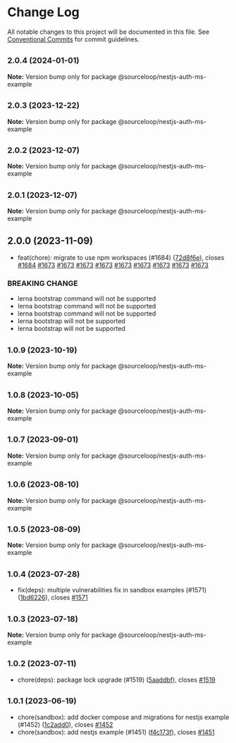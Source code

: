 # Change Log

All notable changes to this project will be documented in this file.
See [Conventional Commits](https://conventionalcommits.org) for commit guidelines.

## <small>2.0.4 (2024-01-01)</small>

**Note:** Version bump only for package @sourceloop/nestjs-auth-ms-example





## <small>2.0.3 (2023-12-22)</small>

**Note:** Version bump only for package @sourceloop/nestjs-auth-ms-example





## <small>2.0.2 (2023-12-07)</small>

**Note:** Version bump only for package @sourceloop/nestjs-auth-ms-example





## <small>2.0.1 (2023-12-07)</small>

**Note:** Version bump only for package @sourceloop/nestjs-auth-ms-example





## 2.0.0 (2023-11-09)

* feat(chore): migrate to use npm workspaces (#1684) ([72d8f6e](https://github.com/sourcefuse/loopback4-microservice-catalog/commit/72d8f6e)), closes [#1684](https://github.com/sourcefuse/loopback4-microservice-catalog/issues/1684) [#1673](https://github.com/sourcefuse/loopback4-microservice-catalog/issues/1673) [#1673](https://github.com/sourcefuse/loopback4-microservice-catalog/issues/1673) [#1673](https://github.com/sourcefuse/loopback4-microservice-catalog/issues/1673) [#1673](https://github.com/sourcefuse/loopback4-microservice-catalog/issues/1673) [#1673](https://github.com/sourcefuse/loopback4-microservice-catalog/issues/1673) [#1673](https://github.com/sourcefuse/loopback4-microservice-catalog/issues/1673) [#1673](https://github.com/sourcefuse/loopback4-microservice-catalog/issues/1673) [#1673](https://github.com/sourcefuse/loopback4-microservice-catalog/issues/1673) [#1673](https://github.com/sourcefuse/loopback4-microservice-catalog/issues/1673)


### BREAKING CHANGE

* lerna bootstrap command will not be supported
* lerna bootstrap command will not be supported
* lerna bootstrap command will not be supported
* lerna bootstrap will not be supported
* lerna bootstrap will not be supported




## <small>1.0.9 (2023-10-19)</small>

**Note:** Version bump only for package @sourceloop/nestjs-auth-ms-example





## <small>1.0.8 (2023-10-05)</small>

**Note:** Version bump only for package @sourceloop/nestjs-auth-ms-example





## <small>1.0.7 (2023-09-01)</small>

**Note:** Version bump only for package @sourceloop/nestjs-auth-ms-example





## <small>1.0.6 (2023-08-10)</small>

**Note:** Version bump only for package @sourceloop/nestjs-auth-ms-example





## <small>1.0.5 (2023-08-09)</small>

**Note:** Version bump only for package @sourceloop/nestjs-auth-ms-example





## <small>1.0.4 (2023-07-28)</small>

* fix(deps): multiple vulnerabilities fix in sandbox examples (#1571) ([1bd6226](https://github.com/sourcefuse/loopback4-microservice-catalog/commit/1bd6226)), closes [#1571](https://github.com/sourcefuse/loopback4-microservice-catalog/issues/1571)





## <small>1.0.3 (2023-07-18)</small>

**Note:** Version bump only for package @sourceloop/nestjs-auth-ms-example





## <small>1.0.2 (2023-07-11)</small>

* chore(deps): package lock upgrade (#1519) ([5aaddbf](https://github.com/sourcefuse/loopback4-microservice-catalog/commit/5aaddbf)), closes [#1519](https://github.com/sourcefuse/loopback4-microservice-catalog/issues/1519)





## <small>1.0.1 (2023-06-19)</small>

* chore(sandbox): add docker compose and migrations for nestjs example (#1452) ([1c2add0](https://github.com/sourcefuse/loopback4-microservice-catalog/commit/1c2add0)), closes [#1452](https://github.com/sourcefuse/loopback4-microservice-catalog/issues/1452)
* chore(sandbox): add nestjs example (#1451) ([f4c173f](https://github.com/sourcefuse/loopback4-microservice-catalog/commit/f4c173f)), closes [#1451](https://github.com/sourcefuse/loopback4-microservice-catalog/issues/1451)
